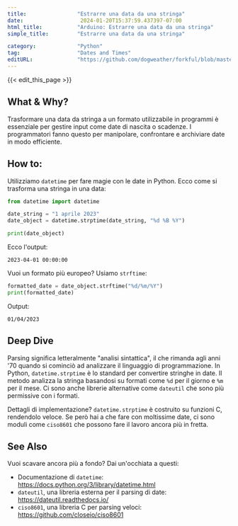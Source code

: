 ```yaml
---
title:                "Estrarre una data da una stringa"
date:                  2024-01-20T15:37:59.437397-07:00
html_title:           "Arduino: Estrarre una data da una stringa"
simple_title:         "Estrarre una data da una stringa"

category:             "Python"
tag:                  "Dates and Times"
editURL:              "https://github.com/dogweather/forkful/blob/master/content/it/python/parsing-a-date-from-a-string.md"
---
```


{{< edit_this_page >}}

## What & Why?
Trasformare una data da stringa a un formato utilizzabile in programmi è essenziale per gestire input come date di nascita o scadenze. I programmatori fanno questo per manipolare, confrontare e archiviare date in modo efficiente.

## How to:
Utilizziamo `datetime` per fare magie con le date in Python. Ecco come si trasforma una stringa in una data:

```Python
from datetime import datetime

date_string = "1 aprile 2023"
date_object = datetime.strptime(date_string, "%d %B %Y")

print(date_object)
```

Ecco l'output:

```
2023-04-01 00:00:00
```

Vuoi un formato più europeo? Usiamo `strftime`:

```Python
formatted_date = date_object.strftime("%d/%m/%Y")
print(formatted_date)
```

Output:

```
01/04/2023
```

## Deep Dive
Parsing significa letteralmente "analisi sintattica", il che rimanda agli anni '70 quando si cominciò ad analizzare il linguaggio di programmazione. In Python, `datetime.strptime` è lo standard per convertire stringhe in date. Il metodo analizza la stringa basandosi su formati come `%d` per il giorno e `%m` per il mese. Ci sono anche librerie alternative come `dateutil` che sono più permissive con i formati.

Dettagli di implementazione? `datetime.strptime` è costruito su funzioni C, rendendolo veloce. Se però hai a che fare con moltissime date, ci sono moduli come `ciso8601` che possono fare il lavoro ancora più in fretta.

## See Also
Vuoi scavare ancora più a fondo? Dai un'occhiata a questi:

- Documentazione di `datetime`: https://docs.python.org/3/library/datetime.html
- `dateutil`, una libreria esterna per il parsing di date: https://dateutil.readthedocs.io/
- `ciso8601`, una libreria C per parsing veloci: https://github.com/closeio/ciso8601
